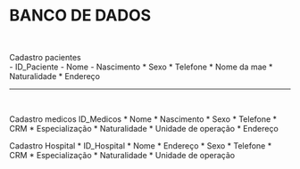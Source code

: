 <H1>BANCO DE DADOS</H1>
<BR>
  <P>Cadastro pacientes <br>
   - ID_Paciente
   - Nome
   - Nascimento
    * Sexo
    * Telefone
    * Nome da mae
    * Naturalidade
    * Endereço
    
<hr>    
<BR>
  <P>Cadastro medicos
    ID_Medicos
    * Nome
    * Nascimento
    * Sexo
    * Telefone
    * CRM
    * Especialização
    * Naturalidade
    * Unidade de operação
    * Endereço  

  <P>Cadastro Hospital
    * ID_Hospital
    * Nome
    * Endereço
    * Sexo
    * Telefone
    * CRM
    * Especialização
    * Naturalidade
    * Unidade de operação
    
